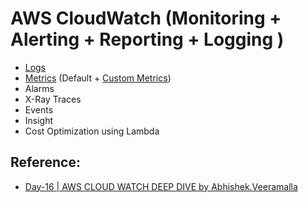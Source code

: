 # AWS CloudWatch (Monitoring + Alerting + Reporting + Logging )
- [Logs](0_cloudwatch_log/README.md)
- [Metrics](1_cloudwatch_metrics/README-metrics.md) (Default + [Custom Metrics](2_cloudwatch_metrics_custom/README-custom_metrics_with_lambda.md))
- Alarms
- X-Ray Traces
- Events
- Insight
- Cost Optimization using Lambda



## Reference:
- [Day-16 | AWS CLOUD WATCH DEEP DIVE by Abhishek.Veeramalla](https://www.youtube.com/watch?v=u4XngwbY-O0&t=2433s)


